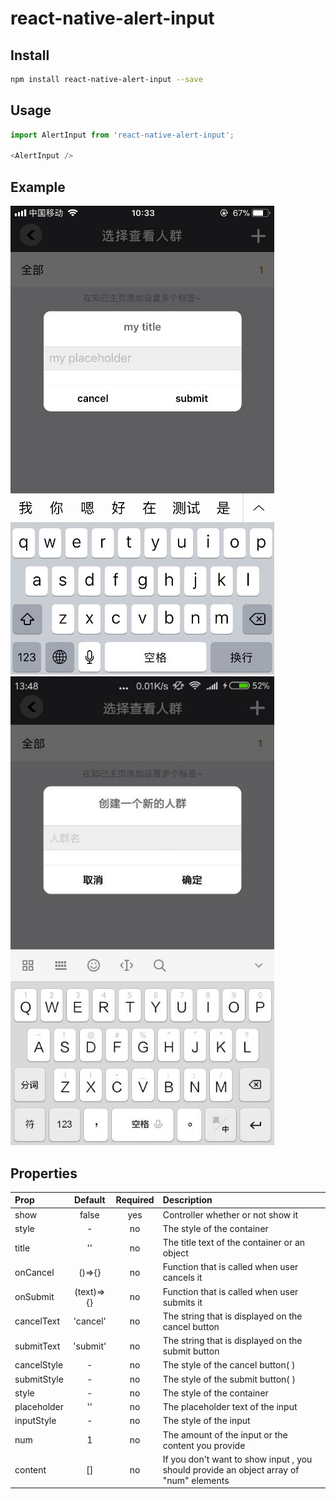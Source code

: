 # react-native-alert-input

## Install

```bash
npm install react-native-alert-input --save
```

## Usage

```javascript
import AlertInput from 'react-native-alert-input';

<AlertInput />
```

## Example

![ios](https://raw.githubusercontent.com/BooYeu/react-native-alert-input/master/images/ios.jpg)
![android](https://raw.githubusercontent.com/BooYeu/react-native-alert-input/master/images/android.jpg)

## Properties

| Prop  | Default  | Required | Description |
| :------------ |:---------------:| :---------------:| :-----|
| show | false | yes | Controller whether or not show it |
| style | - | no | The style of the container |
| title | '' | no | The title text of the container or an object|
| onCancel | ()=>{} | no | Function that is called when user cancels it |
| onSubmit | (text)=>{} | no | Function that is called when user submits it |
| cancelText | 'cancel' | no | The string that is displayed on the cancel button |
| submitText | 'submit' | no | The string that is displayed on the submit button |
| cancelStyle | - | no | The style of the cancel button( <Text> ) |
| submitStyle | - | no | The style of the submit button( <Text> ) |
| style | - | no | The style of the container |
| placeholder | '' | no | The placeholder text of the input |
| inputStyle | - | no | The style of the input |
| num | 1 | no | The amount of the input or the content you provide |
| content | [] | no | If you don't want to show input , you should provide an object array of "num" elements |
